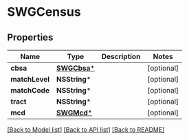 # SWGCensus

## Properties
Name | Type | Description | Notes
------------ | ------------- | ------------- | -------------
**cbsa** | [**SWGCbsa***](SWGCbsa.md) |  | [optional] 
**matchLevel** | **NSString*** |  | [optional] 
**matchCode** | **NSString*** |  | [optional] 
**tract** | **NSString*** |  | [optional] 
**mcd** | [**SWGMcd***](SWGMcd.md) |  | [optional] 

[[Back to Model list]](../README.md#documentation-for-models) [[Back to API list]](../README.md#documentation-for-api-endpoints) [[Back to README]](../README.md)


